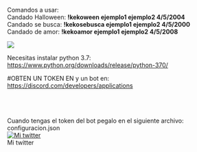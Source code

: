
Comandos a usar:
<br>
Candado Halloween: <b>!kekoween ejemplo1 ejemplo2 4/5/2004</b>
<br>
Candado se busca: <b>!kekosebusca ejemplo1 ejemplo2 4/5/2000</b>
<br>
Candado de amor: <b>!kekoamor ejemplo1 ejemplo2 4/5/2008</b>


<img src="https://i.imgur.com/Qyl5afC.png">


Necesitas instalar python 3.7: https://www.python.org/downloads/release/python-370/

#OBTEN UN TOKEN EN y un bot en: https://discord.com/developers/applications


<br>
<br>
<br>
Cuando tengas el token del bot pegalo en el siguiente archivo:
configuracion.json
<br>
<a title="Mi twitter" href="https://twitter.com/jose89fcb"><img src="https://i.imgur.com/QCHCEon.png" alt="Mi twitter" /></a>
<br>
Mi twitter
